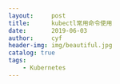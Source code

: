 ```yaml
---
layout:     post
title:      kubectl常用命令使用
date:       2019-06-03
author:     cyf
header-img: img/beautiful.jpg
catalog: true
tags:
    - Kubernetes
---
```

